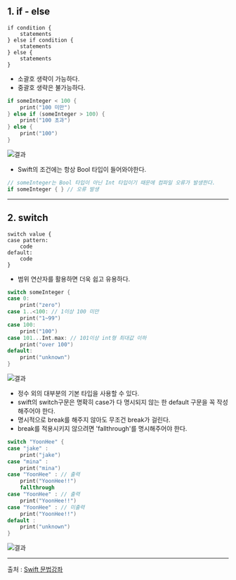 ## 1. if - else

    if condition {
        statements
    } else if condition {
        statements
    } else {
        statements
    }

- 소괄호 생략이 가능하다.
- 중괄호 생략은 불가능하다.

```swift
if someInteger < 100 {
    print("100 미만")
} else if (someInteger > 100) {
    print("100 초과")
} else {
    print("100")
}

```
![결과](https://user-images.githubusercontent.com/54324782/146659940-a648a810-6058-4dab-97bb-3e89d63d8b30.png)
  
- Swift의 조건에는 항상 Bool 타입이 들어와야한다.

```swift
// someInteger는 Bool 타입이 아닌 Int 타입이기 때문에 컴파일 오류가 발생한다.
if someInteger { } // 오류 발생

```

------------------

## 2. switch

    switch value {
    case pattern:
        code
    default:
        code
    }

- 범위 연산자를 활용하면 더욱 쉽고 유용하다.

```swift
switch someInteger {
case 0:
    print("zero")
case 1..<100: // 1이상 100 미만
    print("1~99")
case 100:
    print("100")
case 101...Int.max: // 101이상 int형 최대값 이하
    print("over 100")
default:
    print("unknown")
}

```
![결과](https://user-images.githubusercontent.com/54324782/146660002-6e29a7b7-c54d-4f89-8ff9-9f2026eabe87.png)
  
- 정수 외의 대부분의 기본 타입을 사용할 수 있다.
- swift의 switch구문은 명확히 case가 다 명시되지 않는 한 default 구문을 꼭 작성해주어야 한다.
- 명시적으로 break를 해주지 않아도 무조건 break가 걸린다.
- break를 적용시키지 않으려면 'fallthrough'를 명시해주어야 한다.

```swift
switch "YoonHee" {
case "jake" :
    print("jake")
case "mina" :
    print("mina")
case "YoonHee" : // 출력
    print("YoonHee!!")
    fallthrough
case "YoonHee" : // 출력
    print("YoonHee!!")
case "YoonHee" : // 미출력
    print("YoonHee!!")
default :
    print("unknown")
}

```
![결과](https://user-images.githubusercontent.com/54324782/146660162-7d37411c-d99d-4822-8685-153f2895fd13.png)


-------------------
출처 : [Swift 문법강좌](https://www.youtube.com/playlist?list=PLz8NH7YHUj_ZmlgcSETF51Z9GSSU6Uioy)

